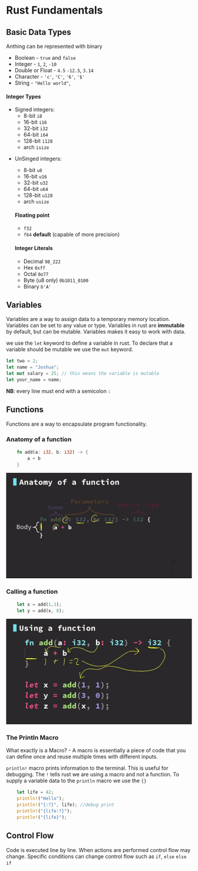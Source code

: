 # Rust Fundamentals

## Basic Data Types

Anthing can be represented with binary

- Boolean - `true` and `false`
- Integer - `1`, `2`, `-10`
- Double or Float - `4.5` `-12.5`, `3.14`
- Character - `'c'`, `'C'`, `'6'`, `'$'`
- String - `"Hello world"`,

#### Integer Types

- Signed integers:
  - 8-bit `i8`
  - 16-bit `i16`
  - 32-bit `i32`
  - 64-bit `i64`
  - 128-bit `i128`
  - arch `isize`

* UnSinged integers:

  - 8-bit `u8`
  - 16-bit `u16`
  - 32-bit `u32`
  - 64-bit `u64`
  - 128-bit `u128`
  - arch `usize`

  #### Floating point

  - `f32`
  - `f64` **default** (capable of more precision)

  #### Integer Literals

  - Decimal `98_222`
  - Hex `0xff`
  - Octal `0o77`
  - Byte (u8 only) `0b1011_0100`
  - Binary `b'A'`

## Variables

Variables are a way to assign data to a temporary memory location. Variables can be set to any value or type.
Variables in rust are **immutable** by default, but can be mutable. Variables makes it easy to work with data.

we use the `let` keyword to define a variable in rust.
To declare that a variable should be mutable we use the `mut` keyword.

```rs
let two = 2;
let name = "Joshua";
let mut salary = 25; // this means the variable is mutable
let your_name = name;
```

**NB**: every line must end with a semicolon `:`

## Functions

Functions are a way to encapsulate program functionality.

### Anatomy of a function

```rs
    fn add(a: i32, b: i32) -> {
        a + b
    }
```

![Anatomy of a function](../fundamentals/fn_anatomy.jpeg)

### Calling a function

```rs
    let x = add(1,1);
    let y = add(x, 8);
```

![How To Call A Function](../fundamentals/calling_a_function.jpeg)

### The Println Macro

What exactly is a Macro? - A macro is essentially a piece of code that you can define once and reuse multiple times with different inputs.

`println!` macro prints information to the terminal. This is useful for debugging. The `!` tells rust we are using a macro and not a function.
To supply a variable data to the `println` macro we use the `{}`

```rs
    let life = 42;
    println!("Hello");
    println!("{:?}", life); //debug print
    println!("{life:?}");
    println!("{life}");
```

## Control Flow

Code is executed line by line. When actions are performed control flow may change. Specific conditions can change control flow such as `if`, `else` `else if`
